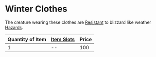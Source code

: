 # Winter Clothes
The creature wearing these clothes are [Resistant](../../../../../Conditions/Resistant.md) to blizzard like weather [Hazards](../../../../../Hazards/Elemental.md).

| Quantity of Item | [Item Slots](../../../../../Player%20Characters/Derived%20Statistics/Item%20Slots.md) | Price |
| ---------------- | ------------------------------------------------------------------------------------- | ----- |
| 1                | --                                                                                    | 100   |

